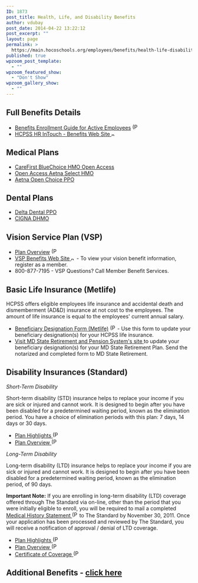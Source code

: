 ```yaml
---
ID: 1873
post_title: Health, Life, and Disability Benefits
author: vdubay
post_date: 2014-04-22 13:22:12
post_excerpt: ""
layout: page
permalink: >
  https://main.hocoschools.org/employees/benefits/health-life-disability/
published: true
wpzoom_post_template:
  - ""
wpzoom_featured_show:
  - "Don't Show"
wpzoom_gallery_show:
  - ""
---
```

<h2>Full Benefits Details</h2>
<ul>
  <li><a href="/f/employees/benefits/benefitsguide_active.pdf">Benefits Enrollment Guide for Active Employees</a> <img src="/f/images/bullet-pdf.gif" border="0" align="bottom" width="16" height="16" alt="(PDF)"></li>
  <li><a href="https://hcpss.hrintouch.com/Platform/Default.aspx?ApplicationID=HRInTouch&amp;PageID=Login&amp;TenantID=hcpss" target="_blank">HCPSS HR InTouch - Benefits Web Site <img src="/f/images/new_webpage.gif" border="0" align="bottom" width="11" height="10" alt="new webpage"></a></li>
</ul>

<h2><strong>Medical Plans</strong></h2>
<ul>
  <li><a href="plan_carefirst.shtml">CareFirst BlueChoice HMO Open Access</a></li>
  <li><a href="plan_aetnahmo.shtml">Open Access Aetna Select HMO</a></li>
  <li><a href="plan_aetnappo.shtml">Aetna Open Choice PPO</a></li>
</ul>

<h2><strong>Dental Plans</strong></h2>
<ul>
  <li><a href="plans_dental.shtml">Delta Dental PPO</a></li>
  <li><a href="plans_dental.shtml">CIGNA DHMO</a></li>
</ul>

<h2>Vision Service Plan (VSP)</h2>
<ul>
  <li><a href="/f/employees/benefits/2012_vsp_overview.pdf">Plan Overview</a> <img src="/f/images/bullet-pdf.gif" border="0" align="bottom" width="16" height="16" alt="(PDF)"></li>
  <li><a href="https://www.vsp.com/" target="_blank">VSP Benefits Web Site <img src="/f/images/new_webpage.gif" border="0" align="bottom" width="11" height="10" alt="new webpage"></a> - To view your vision benefit information, register as a member.</li>
  <li>800-877-7195 - VSP Questions? Call Member Benefit Services.</li>
</ul>

<h2>Basic Life Insurance (Metlife)</h2>
<p>HCPSS offers eligible employees life insurance and accidental death and dismemberment (AD&amp;D) insurance at not cost to the employees. The amount of life insurance is equal to the employees' current annual salary.</p>

<ul>
  <li><a href="/f/employees/benefits/form_benificiary_designation.pdf">Beneficiary Designation Form (Metlife)</a> <img src="/f/images/bullet-pdf.gif" border="0" align="bottom" width="16" height="16" alt="(PDF)"> - Use this form to update your beneficiary designation(s) for your HCPSS life insurance.</li>
  <li><a href="http://www.sra.state.md.us/Participants/Members/Downloads/PrintForms.aspx">Visit MD State Retirement and Pension System's site </a>to update your beneficiary designation(s) for your MD State Retirement Plan. Send the notarized and completed form to MD State Retirement.</li>
</ul>

<h2>Disability Insurances (Standard)</strong></h2>
<em>Short-Term Disability</em>

<p>Short-term disability (STD) insurance helps to replace your income if you are sick or injured and cannot work. It is designed to begin after you have been disabled for a predetermined waiting period, known as the elimination period. You have a choice of elimination periods with this plan: 7 days, 14 days or 30 days.</p>

<ul>
  <li><a href="/f/employees/benefits/std_highlights.pdf">Plan Highlights <img src="/f/images/bullet-pdf.gif" border="0" align="bottom" width="16" height="16" alt="(PDF)"></a></li>
  <li><a href="/f/employees/benefits/std_planoverview.pdf">Plan Overview <img src="/f/images/bullet-pdf.gif" border="0" align="bottom" width="16" height="16" alt="(PDF)"></a></li>
</ul>

<em>Long-Term Disability</em>

<p>Long-term disability (LTD) insurance helps to replace your income if you are sick or injured and cannot work. It is designed to begin after you have been disabled for a predetermined waiting period, known as the elimination period, of 90 days.</p>

<p><strong>Important Note:</strong> If you are enrolling in long-term disability (LTD) coverage offered through The Standard via on-line, other than the period that you were initially eligible to enroll, you will be required to mail a completed <a href="/f/employees/benefits/ltd_historystmt.pdf">Medical History Statement <img src="/f/images/bullet-pdf.gif" border="0" align="bottom" width="16" height="16" alt="(PDF)"></a> to The Standard by November 30, 2011. Once your application has been processed and reviewed by The Standard, you will receive a notification of approval / denial of LTD coverage.</p>

<ul>
  <li><a href="/f/employees/benefits/ltd_highlights.pdf">Plan Highlights <img src="/f/images/bullet-pdf.gif" border="0" align="bottom" width="16" height="16" alt="(PDF)"></a></li>
  <li><a href="/f/employees/benefits/ltd_planoverview.pdf">Plan Overview <img src="/f/images/bullet-pdf.gif" border="0" align="bottom" width="16" height="16" alt="(PDF)"></a></li>
  <li><a href="/f/employees/benefits/ltd_certofcoverage.pdf">Certificate of Coverage <img src="/f/images/bullet-pdf.gif" border="0" align="bottom" width="16" height="16" alt="(PDF)"></a></li>
</ul>

<h2>Additional Benefits - <a href="/employees/benefits/additional/">click here</a></h2>